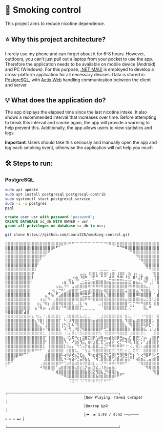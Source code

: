 
# 🚬 Smoking control

This project aims to reduce nicotine dependence.

## ⭐ Why this project architecture?

I rarely use my phone and can forget about it for 6-8 hours. However, outdoors, you can't just pull out a laptop from your pocket to use the app.<br>
Therefore the application needs to be available on mobile device (Android) and PC (Windows). For this purpose, [.NET MAUI](https://dotnet.microsoft.com/en-us/apps/maui) is employed to develop a cross-platform application for all necessary devices. Data is stored in [PostgreSQL](https://www.postgresql.org/), with [Actix Web](https://actix.rs/) handling communication between the client and server

## 💡 What does the application do?

The app displays the elapsed time since the last nicotine intake. It also shows a recommended interval that increases over time. Before attempting to break this interval and smoke again, the app will provide a warning to help prevent this. Additionally, the app allows users to view statistics and logs

**Important**: Users should take this seriously and manually open the app and log each smoking event, otherwise the application will not help you much

## 🛠️ Steps to run:

### PostgreSQL

```bash
sudo apt update
sudo apt install postgresql postgresql-contrib
sudo systemctl start postgresql.service
sudo -i -u postgres
psql
```

```sql
create user usr with password 'password';
CREATE DATABASE sc_db WITH OWNER = usr
grant all privileges on database sc_db to usr;
```

```bash
git clone https://github.com/Loara228/smoking-control.git
```

```
⣿⣿⣿⣿⣿⣿⣿⣿⣿⣿⣿⣿⣿⣿⣿⣿⣿⣿⣿⣿⣿⣿⠿⠟⠛⠋⠉⠉⠉⠉⠉⠉⠉⠉⠉⠉⠉⠙⠛⠿⢿⣿⣿⣿⣿⣿⣿⣿⣿⣿⣿⣿⣿⣿⣿⣿⣿⣿⣿⣿⣿⣿⣿⣿
⣿⣿⣿⣿⣿⣿⣿⣿⣿⣿⣿⣿⣿⣿⣿⣿⣿⣿⠿⠋⠁⠀⠀⠀⠀⠀⠀⠀⠀⠀⠀⠀⠀⠀⠀⠀⠀⠀⠀⠀⠀⠀⠉⠉⠛⠿⣿⣿⣿⣿⣿⣿⣿⣿⣿⣿⣿⣿⣿⣿⣿⣿⣿⣿⣿⣿⣿
⣿⣿⣿⣿⣿⣿⣿⣿⣿⣿⣿⣿⣿⣿⣿⣿⠟⠁⠀⠀⠀⠀⠀⠀⠀⠀⠀⠀⠀⠀⠀⠀⠀⠀⠀⠀⠀⠀⠀⠀⠀⠀⠀⠀⠀⠀⠈⠛⢿⣿⣿⣿⣿⣿⣿⣿⣿⣿⣿⣿⣿⣿⣿⣿⣿⣿⣿⣿
⣿⣿⣿⣿⣿⣿⣿⣿⣿⣿⣿⣿⣿⡿⠛⠁⠀⠀⠀⠀⠀⠀⠀⠀⠀⠀⠀⠀⠀⠀⠀⠀⠀⠀⠀⠀⠀⠀⠀⠀⠀⠀⠀⠀⠀⠀⠀⠀⠀⠙⢿⣿⣿⣿⣿⣿⣿⣿⣿⣿⣿⣿⣿⣿⣿⣿⣿⣿⣿
⣿⣿⣿⣿⣿⣿⣿⣿⣿⣿⣿⣿⡿⠁⠀⠀⠀⠀⠀⠀⠀⠀⠀⠀⠀⠀⠀⠀⠀⠀⠀⠀⠀⠀⠀⠀⠀⠀⠀⠀⠀⠀⠀⠀⠀⠀⠀⠀⠀⠀⠈⠻⣿⣿⣿⣿⣿⣿⣿⣿⣿⣿⣿⣿⣿⣿⣿⣿⣿⣿
⣿⣿⣿⣿⣿⣿⣿⣿⣿⣿⣿⣿⠃⠀⠀⠀⠀⠀⠀⠀⠀⠀⠀⠀⠀⠀⠀⠀⠀⠀⠀⠀⠀⠀⠀⠀⠀⠀⠀⠀⠀⠀⠀⠀⠀⠀⠀⠀⠀⠀⠀⠀⠹⣿⣿⣿⣿⣿⣿⣿⣿⣿⣿⣿⣿⣿⣿⣿⣿⣿⣿
⣿⣿⣿⣿⣿⣿⣿⣿⣿⣿⣿⡇⠀⠀⠀⠀⠀⠀⠀⠀⠀⠀⠀⠀⠀⠀⠀⠀⠀⠀⠀⠀⠀⠀⠀⢀⣀⣀⣀⠀⣀⣀⠀⠀⠀⠀⠀⠀⠀⠀⠀⠀⠀⠙⠻⣿⣿⣿⣿⣿⣿⣿⣿⣿⣿⣿⣿⣿⣿⣿
⣿⣿⣿⣿⣿⣿⣿⣿⣿⣿⡟⠀⠀⠀⠀⠀⠀⠀⠀⠀⠀⠀⠀⠀⠀⠀⠀⠀⣤⣴⡄⠸⣿⣿⣇⠸⣿⣿⡏⢰⣿⠇⣸⣿⡿⢀⣿⡆⢰⡆⢠⣄⠀⠀⠀⠙⣿⣿⣿⣿⣿⣿⣿⣿⣿⣿⣿⣿
⣿⣿⣿⣿⣿⣿⣿⣿⣿⣿⠇⠀⠀⠀⠀⠀⠀⠀⠀⠀⠀⠀⠀⢀⣀⠐⢾⣆⠘⠿⠛⠀⠙⡋⠉⠀⠉⠉⠀⣚⣛⣀⣙⣛⡃⠘⠿⠀⠿⠃⣼⡏⢰⣷⠀⡀⢹⣿⣿⣿⣿⣿⣿⣿⣿⣿⣿
⣿⣿⣿⣿⣿⣿⣿⣿⣿⡿⠀⠀⠀⠀⠀⠀⠀⠀⠀⠀⠀⢠⣶⡈⢻⣧⠈⠉⣀⣂⣭⣥⣶⣶⣿⣿⣿⣿⣶⣦⣭⣭⣭⣭⣭⣭⣭⡃⣶⣦⣬⡀⠻⠏⢀⡇⠈⣿⣿⣿⣿⣿⣿⣿⣿⣿
⣿⣿⣿⣿⣿⣿⣿⣿⣿⡇⠀⠀⠀⠀⠀⠀⠀⠀⠀⢤⣶⣄⠹⠿⠀⣠⣶⣿⣿⣿⣿⠿⠿⠿⠿⠿⠿⣿⣿⣿⣿⣿⣿⣿⣿⣿⠿⠿⠿⢿⣿⣿⣷⣄⡈⢁⠀⢸⣿⣿⣿⣿⣿⣿⣿⣿
⣿⣿⣿⣿⣿⣿⣿⣿⣿⡇⠀⠀⠀⠀⠀⠀⢀⠐⢷⣄⡉⠛⣁⣴⣾⣿⣿⣋⣥⣶⣶⣾⣿⣿⣿⣿⡖⢿⣿⣿⣿⣿⣿⣿⣯⢴⣿⣿⣿⣶⣌⠻⣿⣿⣧⠈⠀⢸⣿⣿⣿⣿⣿⣿⣿
⣿⣿⣿⣿⣿⣿⣿⣿⣿⡇⠀⠀⠀⠀⠀⣄⠙⢷⡄⠋⣠⣾⣿⣿⣿⣿⣿⣿⠛⣛⣛⣋⣩⣿⣿⣿⣿⣆⢹⣿⣿⣿⣿⣿⣿⠀⣿⣿⣿⠿⠿⣿⣿⣿⣿⠀⠁⣾⣿⣿⣿⣿⣿⣿⣿
⣿⣿⣿⣿⣿⣿⣿⣿⣿⡇⠀⠀⠀⢴⣦⡙⠳⠄⢀⣾⣿⣿⣿⣿⣿⣿⢿⣿⣿⣿⠿⠿⠿⣿⣿⣿⣿⣿⣿⣿⣿⣿⣿⣿⣿⣤⣿⣿⣿⣿⣷⣶⣬⣙⣻⠇⣸⣿⣿⣿⣿⣿⣿⣿⣿
⣿⣿⣿⣿⣿⣿⣿⣿⣿⡇⠀⠀⣶⣄⠙⢿⡆⢠⣿⣿⠿⣿⣿⣿⣿⣃⣀⣨⣇⠐⢶⠀⠀⠀⠀⣠⢸⣿⣿⣿⣿⣿⣿⣿⣿⣿⠋⣉⡉⠛⠛⠛⣿⡿⢯⠀⣿⣿⣿⣿⣿⣿⣿⢿⣿
⣿⣿⣿⣿⣿⣿⣿⣿⣿⣇⠀⣦⠘⢿⣶⠄⢠⣾⣿⣿⡎⠘⠛⣿⣿⣿⣿⣿⡏⣁⣀⢀⣀⣀⠀⠀⠈⣿⣿⣿⣿⣿⣿⣿⣿⣏⠠⡉⠁⠀⠀⠀⣿⣄⠛ ⢿⣿⣿⣿⣿⣿⡏⣼⣿
⣿⣿⣿⣿⣿⣿⣿⣿⣿⣿⣆⠹⣷⣄⠙⢠⣿⣿⣿⣿⡧⠈⡀⣻⣿⣿⣿⣿⣧⣬⣍⣀⠀⠀⠈⢀⣼⣿⣿⣿⣿⣿⣿⣿⠈⣿⣦⣀⠈⠁⠀⠰⠛⣿⣿⡇⠈⣿⣿⣿⣿⣿⠇⣾⣿
⣿⣿⣿⣿⣿⣿⣿⣿⣿⣿⣿⣆⠹⣿⡇⢸⣿⣿⣿⣿⡏⠀⠓⢌⠼⢻⣿⣿⣿⣿⣿⣿⣷⣶⣾⣿⣿⣿⣿⣿⣿⣿⣿⣿⡄⠹⣿⣿⣦⣼⣿⣿⣿⣿⣿⣥⠀⣿⣿⣿⣿⠟⠁⣰⣿
⣿⣿⣿⣿⣿⣿⣿⣿⣿⣿⣿⣿⣦⡈⠃⣸⣿⣿⣿⣿⡇⢸⡓⣎⡇⠧⠙⢿⣿⣿⣿⣿⣿⣿⣿⣿⣿⣿⣿⣿⣿⣿⣿⣿⣿⣄⠙⢿⣿⣿⣿⡿⢷⡿⣏⠢⠀⣿⣿⡏⠌⣴⣿⣿⣿
⣿⣿⣿⣿⣿⣿⣿⣿⣿⣿⣿⣿⣿⣿⠦⠘⣿⣿⣿⣿⣇⠈⠼⡐⢛⢀⠺⣿⡙⢿⣿⣿⣿⣿⣿⣿⠟⢛⣉⣿⣿⣿⣿⣿⣿⣿⣷⠀⣿⣿⣿⣿⣮⡀⢠⠅⣰⣿⣿⠘⣼⣿⣿⣿⣿
⣿⣿⣿⣿⣿⣿⣿⣿⣿⣿⣿⣿⣿⣿⣇⡀⢸⣿⣿⣿⣿⡆⠨⢼⣆⡻⣦⠹⣛⣧⣿⣿⣿⣿⡟⢿⡄⠹⣿⣿⡿⠿⢿⣿⣿⣿⠁⣼⣿⣿⣏⡟⡥⠀⠀⢠⣿⣿⡆⢿⣿⣿⣿⣿⣿
⣿⣿⣿⣿⣿⣿⣿⣿⣿⣿⣿⣿⣿⣿⣿⠁⢸⣿⣿⣿⣿⣷⡄⠸⣡⠯⠛⣖⡆⣽⣿⣍⣿⡟⢡⡾⢿⠶⣶⣾⣗⣿⡿⣛⣶⣤⣼⡁⣿⣟⣋⠌⡶⠄⢠⣿⣿⡟⠈⣿⣿⣿⣿⣿⣿
⣿⣿⣿⣿⣿⣿⣿⣿⣿⣿⣿⣿⣿⣿⣿⠃⢸⣿⣿⣿⣿⣿⠹⡄⠁⠜⣷⣾⢻⣭⡀⣶⡟⣰⣿⡉⣟⢋⣤⣼⡮⠂⢖⡋⠓⠺⠿⣇⢹⣷⡃⡅⠃⣰⣿⣿⣿⡗⢀⢸⣿⣿⣿⣿⣿
⣿⣿⣿⣿⣿⣿⣿⣿⣿⣿⣿⣿⣿⣿⣏⠀⢸⣿⣿⣿⣿⣿⡇⣷⢤⡄⠉⠻⢃⢥⡛⣾⣤⣿⣿⣁⣌⣙⡛⠻⠿⠿⠿⠿⠛⠐⠂⢌⡀⢿⡩⠄⣴⣿⣿⣿⣿⡿⢸⠘⣿⣿⣿⣿⣿
⣿⣿⣿⣿⣿⣿⣿⣿⣿⣿⠿⠛⠛⠋⠁⠀⣾⣿⣿⣿⣿⣿⠀⣗⣿⣿⣧⣄⠀⠁⢳⣬⠘⢻⣿⣿⢿⣿⣿⣏⡙⣉⢙⣛⣁⡒⣌⡀⢍⠫⠉⠀⣿⣿⣿⣿⣿⠇⠜⢠⣿⣿⣿⣿⣿⣿
⣿⣿⣿⣿⣿⠿⠟⠉⠁⠀⠀⠀⠀⠀⠀⣼⣿⣿⣿⣿⣿⠧⢴⠿⡼⢞⣦⣙⣏⣦⠀⠻⢳⣖⣾⠻⣯⣝⢳⣩⡿⡿⢛⣻⢟⠿⡏⣛⡆⠈⠂⢔⠻⣿⠟⡫⠔⣋⣴⣿⣿⣿⣿⣿⣿⣿
⣿⣿⣿⠏⠁⠀⠀⠀⠀⠀⠀⠀⠀⠀⢀⣿⣿⣿⣿⣿⣿⣇⠲⠭⢶⣵⠖⣙⣬⡿⣧⣆⠀⠘⢾⢉⣿⣿⣆⣿⢋⣽⣿⣴⡏⣭⣧⠛⠃⢴⣿⣶⣍⢀⣤⣶⣿⣿⣿⣿⣿⣿⣿⣿⣿⣿
⣿⠟⠉⠀⠀⠀⠀⠀⠀⠀⠀⠀⠀⢀⣾⣿⣿⣿⣿⣿⠿⠛⢉⣶⠽⣭⣾⣿⡷⢽⡻⣿⣷⣇⢄⢈⡙⠛⠇⠾⠿⠷⠻⠿⠟⠋⠁⠀⠀⠀⠙⢿⣿⣿⣿⣿⣿⣿⣿⣿⣿⣿⣿⣿⣿⣿⣿
⠁⠀⠀⠀⠀⠀⠀⠀⠀⠀⠀⠀⠀⠚⠿⣿⣿⣿⣿⠁⣴⣿⣿⣿⣿⣿⣦⣿⣎⣢⡝⣶⣦⣹⣮⣠⠸⣟⣶⣶⣷⡦⠀⠀⠀⠀⠀⠀⠀⠀⠀⠀⠈⠻⢿⣿⣿⣿⣿⣿⣿⣿⣿⣿⣿⣿⣿⣿
⠀⠀⠀⠀⠀⠀⠀⠀⠀⠀⠀⠀⠀⠀⠀⠀⠀⠈⠁⢾⣿⣿⣿⣿⣿⣿⣿⣿⣿⣿⣷⣿⣷⣝⢻⣿⣧⣘⠻⣿⣿⣿⣦⣀⣀⠀⠀⠀⠀⠀⠀⠀⠀⠀⠀⠙⢿⣿⣿⣿⣿⣿⣿⣿⣿⣿⣿⣿⣿
⠀⠀⠀⠀⠀⠀⠀⠀⠀⠀⠀⠀⠀⠀⠀⠀⠀⠀⠀⠀⠈⠙⠿⣿⣿⣿⣿⣿⣿⣿⣿⣿⣿⣿⣧⣿⣾⣿⣷⣿⣾⡿⠟⠋⠁⠀⠀⠀⠀⠀⠀⠀⠀⠀⠀⠀⠈⠉⠉⠉⠙⠛⠿⣿⣿⣿⣿⣿⣿⣿
⠀⠀⠀⠀⠀⠀⠀⠀⠀⠀⠀⠀⠀⠀⠀⠀⠀⠀⠀⠀⠀⠀⠀⠀⢉⣙⡛⠋⠩⠍⠻⠿⢿⡿⠟⣛⡛⠿⠛⠋⠁⠀⠀⠀⠀⠀⠀⠀⠀⠀⠀⠀⠀⠀⠀⠀⠀⠀⠀⠀⠀⠀⠀⠀⠉

                                    ┌───────────────────────────────────────────────────┐
                                    │Now Playing: Пачка Сигарет                         │
                                    │Виктор Цой                                         │
                                    │⏮  ▶ 1:49 / 4:43 ──⚬────                  ⚬ ⚬ ⚬ ⏭ │
                                    └───────────────────────────────────────────────────┘ 
```